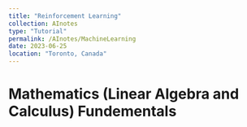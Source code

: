 ```yaml
---
title: "Reinforcement Learning"
collection: AInotes
type: "Tutorial"
permalink: /AInotes/MachineLearning
date: 2023-06-25
location: "Toronto, Canada"
---
```


<!-- ---
title: "AI Prerequisites"
collection: AInotes
type: "AInotes"
permalink: /AInotes/Prerequisites
location: "Toronto, Canada"
---
 -->

# Mathematics (Linear Algebra and Calculus) Fundementals
